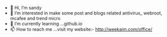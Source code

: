 - 👋 Hi, I’m sandy
- 👀 I’m interested in make some post and blogs related antivirus_ webroot, mcafee and trend micro
- 🌱 I’m currently learning ...github.io
- 📫 How to reach me ...visit my website:- http://weekaim.com/office/

<!---
clabsandy0/clabsandy0 is a ✨ special ✨ repository because its `README.md` (this file) appears on your GitHub profile.
You can click the Preview link to take a look at your changes.
--->
